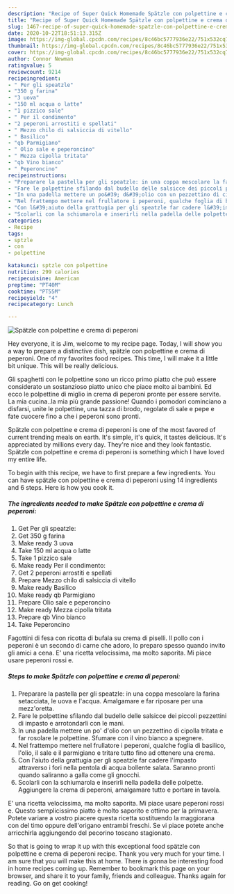 ```yaml
---
description: "Recipe of Super Quick Homemade Spätzle con polpettine e crema di peperoni"
title: "Recipe of Super Quick Homemade Spätzle con polpettine e crema di peperoni"
slug: 1467-recipe-of-super-quick-homemade-spatzle-con-polpettine-e-crema-di-peperoni
date: 2020-10-22T18:51:13.315Z
image: https://img-global.cpcdn.com/recipes/8c46bc5777936e22/751x532cq70/spatzle-con-polpettine-e-crema-di-peperoni-recipe-main-photo.jpg
thumbnail: https://img-global.cpcdn.com/recipes/8c46bc5777936e22/751x532cq70/spatzle-con-polpettine-e-crema-di-peperoni-recipe-main-photo.jpg
cover: https://img-global.cpcdn.com/recipes/8c46bc5777936e22/751x532cq70/spatzle-con-polpettine-e-crema-di-peperoni-recipe-main-photo.jpg
author: Connor Newman
ratingvalue: 5
reviewcount: 9214
recipeingredient:
- " Per gli speatzle"
- "350 g farina"
- "3 uova"
- "150 ml acqua o latte"
- "1 pizzico sale"
- " Per il condimento"
- "2 peperoni arrostiti e spellati"
- " Mezzo chilo di salsiccia di vitello"
- " Basilico"
- "qb Parmigiano"
- " Olio sale e peperoncino"
- " Mezza cipolla tritata"
- "qb Vino bianco"
- " Peperoncino"
recipeinstructions:
- "Preparare la pastella per gli speatzle: in una coppa mescolare la farina setacciata, le uova e l&#39;acqua. Amalgamare e far riposare per una mezz&#39;oretta."
- "Fare le polpettine sfilando dal budello delle salsicce dei piccoli pezzettini di impasto e arrotondarli con le mani."
- "In una padella mettere un po&#39; d&#39;olio con un pezzettino di cipolla tritata e far rosolare le polpettine. Sfumare con il vino bianco a spegnere."
- "Nel frattempo mettere nel frullatore i peperoni, qualche foglia di basilico, l&#39;olio, il sale e il parmigiano e tritare tutto fino ad ottenere una crema."
- "Con l&#39;aiuto della grattugia per gli speatzle far cadere l&#39;impasto attraverso i fori nella pentola di acqua bollente salata. Saranno pronti quando saliranno a galla come gli gnocchi."
- "Scolarli con la schiumarola e inserirli nella padella delle polpette. Aggiungere la crema di peperoni, amalgamare tutto e portare in tavola."
categories:
- Recipe
tags:
- sptzle
- con
- polpettine

katakunci: sptzle con polpettine 
nutrition: 299 calories
recipecuisine: American
preptime: "PT40M"
cooktime: "PT55M"
recipeyield: "4"
recipecategory: Lunch

---
```



![Spätzle con polpettine e crema di peperoni](https://img-global.cpcdn.com/recipes/8c46bc5777936e22/751x532cq70/spatzle-con-polpettine-e-crema-di-peperoni-recipe-main-photo.jpg)

Hey everyone, it is Jim, welcome to my recipe page. Today, I will show you a way to prepare a distinctive dish, spätzle con polpettine e crema di peperoni. One of my favorites food recipes. This time, I will make it a little bit unique. This will be really delicious.

Gli spaghetti con le polpettine sono un ricco primo piatto che può essere considerato un sostanzioso piatto unico che piace molto ai bambini. Ed ecco le polpettine di miglio in crema di peperoni pronte per essere servite. La mia cucina..la mia più grande passione! Quando i pomodori cominciano a disfarsi, unite le polpettine, una tazza di brodo, regolate di sale e pepe e fate cuocere fino a che i peperoni sono pronti.

Spätzle con polpettine e crema di peperoni is one of the most favored of current trending meals on earth. It's simple, it's quick, it tastes delicious. It's appreciated by millions every day. They're nice and they look fantastic. Spätzle con polpettine e crema di peperoni is something which I have loved my entire life.


To begin with this recipe, we have to first prepare a few ingredients. You can have spätzle con polpettine e crema di peperoni using 14 ingredients and 6 steps. Here is how you cook it.

<!--inarticleads1-->

##### The ingredients needed to make Spätzle con polpettine e crema di peperoni:

1. Get  Per gli speatzle:
1. Get 350 g farina
1. Make ready 3 uova
1. Take 150 ml acqua o latte
1. Take 1 pizzico sale
1. Make ready  Per il condimento:
1. Get 2 peperoni arrostiti e spellati
1. Prepare  Mezzo chilo di salsiccia di vitello
1. Make ready  Basilico
1. Make ready qb Parmigiano
1. Prepare  Olio sale e peperoncino
1. Make ready  Mezza cipolla tritata
1. Prepare qb Vino bianco
1. Take  Peperoncino


Fagottini di fesa con ricotta di bufala su crema di piselli. Il pollo con i peperoni è un secondo di carne che adoro, lo preparo spesso quando invito gli amici a cena. E&#39; una ricetta velocissima, ma molto saporita. Mi piace usare peperoni rossi e. 

<!--inarticleads2-->

##### Steps to make Spätzle con polpettine e crema di peperoni:

1. Preparare la pastella per gli speatzle: in una coppa mescolare la farina setacciata, le uova e l&#39;acqua. Amalgamare e far riposare per una mezz&#39;oretta.
1. Fare le polpettine sfilando dal budello delle salsicce dei piccoli pezzettini di impasto e arrotondarli con le mani.
1. In una padella mettere un po&#39; d&#39;olio con un pezzettino di cipolla tritata e far rosolare le polpettine. Sfumare con il vino bianco a spegnere.
1. Nel frattempo mettere nel frullatore i peperoni, qualche foglia di basilico, l&#39;olio, il sale e il parmigiano e tritare tutto fino ad ottenere una crema.
1. Con l&#39;aiuto della grattugia per gli speatzle far cadere l&#39;impasto attraverso i fori nella pentola di acqua bollente salata. Saranno pronti quando saliranno a galla come gli gnocchi.
1. Scolarli con la schiumarola e inserirli nella padella delle polpette. Aggiungere la crema di peperoni, amalgamare tutto e portare in tavola.


E&#39; una ricetta velocissima, ma molto saporita. Mi piace usare peperoni rossi e. Questo semplicissimo piatto è molto saporito e ottimo per la primavera. Potete variare a vostro piacere questa ricetta sostituendo la maggiorana con del timo oppure dell&#39;origano entrambi freschi. Se vi piace potete anche arricchirla aggiungendo del pecorino toscano stagionato. 

So that is going to wrap it up with this exceptional food spätzle con polpettine e crema di peperoni recipe. Thank you very much for your time. I am sure that you will make this at home. There is gonna be interesting food in home recipes coming up. Remember to bookmark this page on your browser, and share it to your family, friends and colleague. Thanks again for reading. Go on get cooking!
